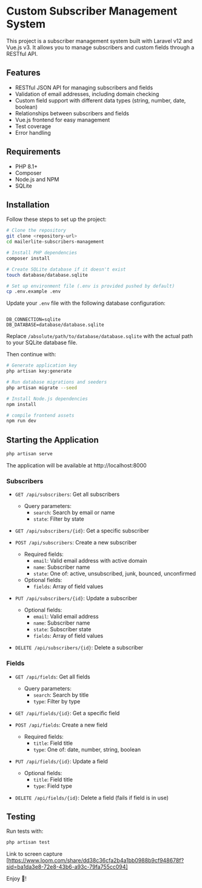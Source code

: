 # Custom Subscriber Management System

This project is a subscriber management system built with Laravel v12 and Vue.js v3. It allows you to manage subscribers and custom fields through a RESTful API.

## Features

- RESTful JSON API for managing subscribers and fields
- Validation of email addresses, including domain checking
- Custom field support with different data types (string, number, date, boolean)
- Relationships between subscribers and fields
- Vue.js frontend for easy management
- Test coverage
- Error handling

## Requirements

- PHP 8.1+
- Composer
- Node.js and NPM
- SQLite

## Installation

Follow these steps to set up the project:

```bash
# Clone the repository
git clone <repository-url>
cd mailerlite-subscribers-management

# Install PHP dependencies
composer install

# Create SQLite database if it doesn't exist
touch database/database.sqlite

# Set up environment file (.env is provided pushed by default)
cp .env.example .env
```

Update your `.env` file with the following database configuration:
```

DB_CONNECTION=sqlite
DB_DATABASE=database/database.sqlite
```

Replace `/absolute/path/to/database/database.sqlite` with the actual path to your SQLite database file.

Then continue with:

```bash
# Generate application key
php artisan key:generate

# Run database migrations and seeders
php artisan migrate --seed

# Install Node.js dependencies
npm install

# compile frontend assets
npm run dev
```

## Starting the Application
```bash
php artisan serve
```

The application will be available at http://localhost:8000

### Subscribers

- `GET /api/subscribers`: Get all subscribers
    - Query parameters:
        - `search`: Search by email or name
        - `state`: Filter by state

- `GET /api/subscribers/{id}`: Get a specific subscriber

- `POST /api/subscribers`: Create a new subscriber
    - Required fields:
        - `email`: Valid email address with active domain
        - `name`: Subscriber name
        - `state`: One of: active, unsubscribed, junk, bounced, unconfirmed
    - Optional fields:
        - `fields`: Array of field values

- `PUT /api/subscribers/{id}`: Update a subscriber
    - Optional fields:
        - `email`: Valid email address
        - `name`: Subscriber name
        - `state`: Subscriber state
        - `fields`: Array of field values

- `DELETE /api/subscribers/{id}`: Delete a subscriber

### Fields

- `GET /api/fields`: Get all fields
    - Query parameters:
        - `search`: Search by title
        - `type`: Filter by type

- `GET /api/fields/{id}`: Get a specific field

- `POST /api/fields`: Create a new field
    - Required fields:
        - `title`: Field title
        - `type`: One of: date, number, string, boolean

- `PUT /api/fields/{id}`: Update a field
    - Optional fields:
        - `title`: Field title
        - `type`: Field type

- `DELETE /api/fields/{id}`: Delete a field (fails if field is in use)

## Testing

Run tests with:

```bash
php artisan test
```

Link to screen capture
[https://www.loom.com/share/dd38c36cfa2b4a1bb0988b9cf948678f?sid=ba1da3e8-72e8-43b6-a93c-79fa755cc094]

Enjoy 🙂!
